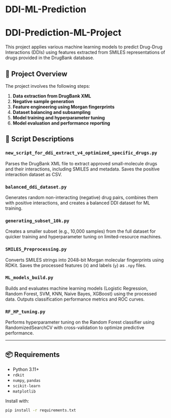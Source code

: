 # DDI-ML-Prediction
# DDI-Prediction-ML-Project

This project applies various machine learning models to predict Drug-Drug Interactions (DDIs) using features extracted from SMILES representations of drugs provided in the DrugBank database.

## 📁 Project Overview

The project involves the following steps:
1. **Data extraction from DrugBank XML**
2. **Negative sample generation**
3. **Feature engineering using Morgan fingerprints**
4. **Dataset balancing and subsampling**
5. **Model training and hyperparameter tuning**
6. **Model evaluation and performance reporting**

## 📜 Script Descriptions

### `new_script_for_ddi_extract_v4_optimized_specific_drugs.py`
Parses the DrugBank XML file to extract approved small-molecule drugs and their interactions, including SMILES and metadata. Saves the positive interaction dataset as CSV.

### `balanced_ddi_dataset.py`
Generates random non-interacting (negative) drug pairs, combines them with positive interactions, and creates a balanced DDI dataset for ML training.

### `generating_subset_10k.py`
Creates a smaller subset (e.g., 10,000 samples) from the full dataset for quicker training and hyperparameter tuning on limited-resource machines.

### `SMILES_Preprocessing.py`
Converts SMILES strings into 2048-bit Morgan molecular fingerprints using RDKit. Saves the processed features (`X`) and labels (`y`) as `.npy` files.

### `ML_models_build.py`
Builds and evaluates machine learning models (Logistic Regression, Random Forest, SVM, KNN, Naive Bayes, XGBoost) using the processed data. Outputs classification performance metrics and ROC curves.

### `RF_HP_tuning.py`
Performs hyperparameter tuning on the Random Forest classifier using RandomizedSearchCV with cross-validation to optimize predictive performance.

---

## 📦 Requirements

- Python 3.11+
- `rdkit`
- `numpy`, `pandas`
- `scikit-learn`
- `matplotlib`

Install with:

```bash
pip install -r requirements.txt
